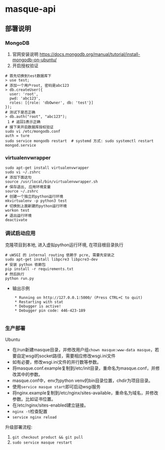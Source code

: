 # masque-api

## 部署说明

### MongoDB
1. 官网安装说明
  <https://docs.mongodb.org/manual/tutorial/install-mongodb-on-ubuntu/>
2. 开启授权验证
  ```shell
  # 首先切换到test数据库下
  > use test;
  # 添加一个用户root, 密码是abc123
  > db.createUser({
    user: 'root',
    pwd: 'abc123',
    roles: [{role: 'dbOwner', db: 'test'}]
  });
  # 测试下是否正确
  > db.auth("root", "abc123");
   1 # 返回1表示正确
  # 接下来开启数据库授权验证
  sudo vi /etc/mongodb.conf
  auth = ture
  sudo service mongodb restart  # systemd 方式: sudo systemctl restart mongod.service
  
  ```
  
### virtualenvwrapper

```
sudo apt-get install virtualenvwrapper
sudo vi ~/.zshrc
# 添加下面这句
source /usr/local/bin/virtualenvwrapper.sh
# 保存退出, 应用环境变量
source ~/.zshrc
# 创建一个独立的python运行环境
mkvirtualenv -p python3 test
# 切换到上面新建的python运行环境
workon test
# 退出运行环境
deactivate
```
### 调试启动应用
克隆项目到本地, 进入虚拟python运行环境, 在项目根目录执行
```
# uWSGI 的 internal routing 依赖于 pcre, 需要先安装之
sudo apt-get install libpcre3 libpcre3-dev
# 安装 python 依赖包
pip install -r requirements.txt
# 然后执行
python run.py

```
- 输出示例
  ```
   * Running on http://127.0.0.1:5000/ (Press CTRL+C to quit)
   * Restarting with stat
   * Debugger is active!
   * Debugger pin code: 446-423-189
   
   ```

### 生产部署
Ubuntu  
* 在/run新建masque目录，并修改用户组`chown masque:www-data masque`，若要自定wsgi的socket路径，需要相应修改wsgi.ini文件
* 如有必要，修改wsgi.ini文件的并行数等参数。
* 将masque.conf.example复制到/etc/init目录，重命名为masque.conf，并修改其中的参数。
* masque.conf中，env为python venv的bin目录位置，chdir为项目目录。
* 使用`service masque start`即可启动wsgi服务
* 将nginx.example复制到/etc/nginx/sites-available，重命名为域名，并修改参数。比如证书位置。
* 在/etc/nginx/sites-enabled建立链接。
* `nginx -t`检查配置
* `service nginx reload`

升级部署流程:

1. `git checkout product && git pull`
2. `sudo service masque restart`
